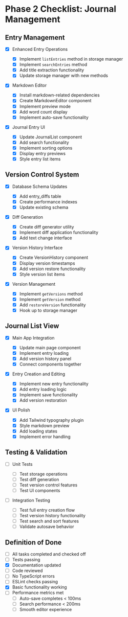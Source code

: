 # Phase 2 Checklist: Journal Management

## Entry Management

- [x] Enhanced Entry Operations

  - [x] Implement `listEntries` method in storage manager
  - [x] Implement `searchEntries` method
  - [x] Add title extraction functionality
  - [x] Update storage manager with new methods

- [x] Markdown Editor

  - [x] Install markdown-related dependencies
  - [x] Create MarkdownEditor component
  - [x] Implement preview mode
  - [x] Add word count display
  - [x] Implement auto-save functionality

- [x] Journal Entry UI
  - [x] Update JournalList component
  - [x] Add search functionality
  - [x] Implement sorting options
  - [x] Display entry previews
  - [x] Style entry list items

## Version Control System

- [x] Database Schema Updates

  - [x] Add entry_diffs table
  - [x] Create performance indexes
  - [x] Update existing schema

- [x] Diff Generation

  - [x] Create diff generator utility
  - [x] Implement diff application functionality
  - [x] Add text change interface

- [x] Version History Interface

  - [x] Create VersionHistory component
  - [x] Display version timestamps
  - [x] Add version restore functionality
  - [x] Style version list items

- [x] Version Management
  - [x] Implement `getVersions` method
  - [x] Implement `getVersion` method
  - [x] Add `restoreVersion` functionality
  - [x] Hook up to storage manager

## Journal List View

- [x] Main App Integration

  - [x] Update main page component
  - [x] Implement entry loading
  - [x] Add version history panel
  - [x] Connect components together

- [x] Entry Creation and Editing

  - [x] Implement new entry functionality
  - [x] Add entry loading logic
  - [x] Implement save functionality
  - [x] Add version restoration

- [x] UI Polish
  - [x] Add Tailwind typography plugin
  - [x] Style markdown preview
  - [x] Add loading states
  - [x] Implement error handling

## Testing & Validation

- [ ] Unit Tests

  - [ ] Test storage operations
  - [ ] Test diff generation
  - [ ] Test version control features
  - [ ] Test UI components

- [ ] Integration Testing
  - [ ] Test full entry creation flow
  - [ ] Test version history functionality
  - [ ] Test search and sort features
  - [ ] Validate autosave behavior

## Definition of Done

- [ ] All tasks completed and checked off
- [ ] Tests passing
- [x] Documentation updated
- [ ] Code reviewed
- [ ] No TypeScript errors
- [ ] ESLint checks passing
- [x] Basic functionality working
- [ ] Performance metrics met
  - [ ] Auto-save completes < 100ms
  - [ ] Search performance < 200ms
  - [ ] Smooth editor experience
